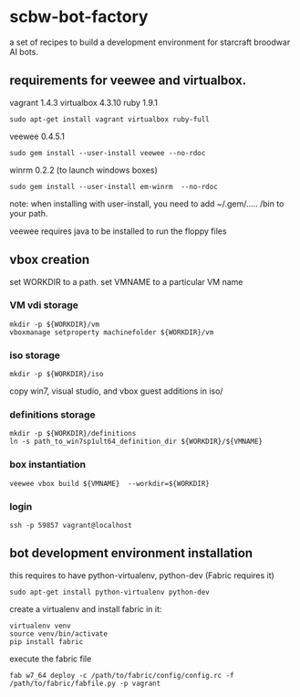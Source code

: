 # scbw-bot-factory
a set of recipes to build a development environment for starcraft broodwar AI bots.

## requirements for veewee and virtualbox.

vagrant 1.4.3 virtualbox 4.3.10 ruby 1.9.1
```
sudo apt-get install vagrant virtualbox ruby-full
```
veewee 0.4.5.1
```
sudo gem install --user-install veewee --no-rdoc
```

winrm 0.2.2 (to launch windows boxes)
```
sudo gem install --user-install em-winrm  --no-rdoc
```
note: when installing with user-install, you need to add ~/.gem/..... /bin to your path.

veewee requires java to be installed to run the floppy files

## vbox creation

set WORKDIR to a path.
set VMNAME to a particular VM name

### VM vdi storage

```
mkdir -p ${WORKDIR}/vm
vboxmanage setproperty machinefolder ${WORKDIR}/vm
```
### iso storage
```
mkdir -p ${WORKDIR}/iso
```
copy win7, visual studio, and vbox guest additions in iso/

### definitions storage
```
mkdir -p ${WORKDIR}/definitions
ln -s path_to_win7sp1ult64_definition_dir ${WORKDIR}/${VMNAME}
```

### box instantiation
```
veewee vbox build ${VMNAME}  --workdir=${WORKDIR}
```

### login
```
ssh -p 59857 vagrant@localhost
```

## bot development environment installation

this requires to have python-virtualenv, python-dev (Fabric requires it)
```
sudo apt-get install python-virtualenv python-dev
```

create a virtualenv and install fabric in it:
```
virtualenv venv
source venv/bin/activate
pip install fabric
```

execute the fabric file
```
fab w7_64 deploy -c /path/to/fabric/config/config.rc -f /path/to/fabric/fabfile.py -p vagrant
```
